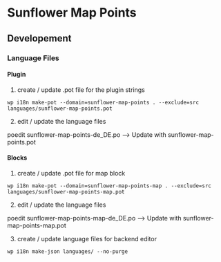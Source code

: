 # Sunflower Map Points

## Developement

### Language Files

#### Plugin

1. create / update .pot file for the plugin strings
```
wp i18n make-pot --domain=sunflower-map-points . --exclude=src languages/sunflower-map-points.pot
```

2. edit / update the language files

poedit sunflower-map-points-de_DE.po
--> Update with sunflower-map-points.pot

#### Blocks

1. create / update .pot file for map block
```
wp i18n make-pot --domain=sunflower-map-points-map . --exclude=src languages/sunflower-map-points-map.pot
```

2. edit / update the language files

poedit sunflower-map-points-map-de_DE.po
--> Update with sunflower-map-points-map.pot

3. create / update language files for backend editor

```
wp i18n make-json languages/ --no-purge
```
